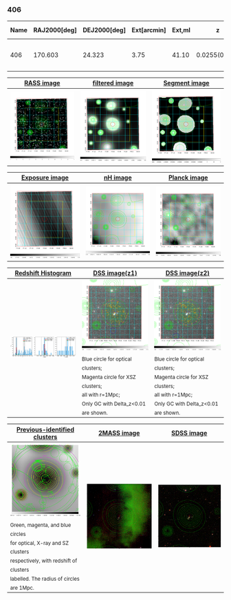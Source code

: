 <div STYLE="page-break-after: always;"></div>

### 406

|Name|RAJ2000[deg]|DEJ2000[deg] |Ext[arcmin]| Ext,ml | z | z_src| C|GC(XSZ,Delta_z<0.01)| GC(OPT,Delta_z<0.01)|GC| R_sig[arcmin] | R500[arcmin] | R500[Mpc]| CRsig[c/s] | CR500[c/s] |L500[1E44 erg/s]|F500[1E-12 erg/s/cm^2]| M500[1E14 Msun]|Tx[keV]|Cnt_sig|Beta|Rc[arcmin]|Comment|Alias|
|---|---|---|---|---|---|------|---|--------|---------|----------|---|---|---|---|---|---|---|---|---|---|---|---|---|---|
|406| 170.603| 24.323| 3.75| 41.10| 0.0255(0.005)| z1, z_xsz| B| MCXC| N| C, F20, MCXC, N, W| 8.312| 15.814| 0.493| 0.156(0.039)| 0.184(0.045)| 0.041(0.009)| 2.682(0.612)| 0.35(0.04)| 1.13(0.08)| 41.3| 0.886(-0.131+0.082)| 6.235(-1.097+0.856)| -| k459|

|[RASS image](../image/406/406_img.pdf)|[filtered image](../image/406/406_fil.pdf)|[Segment image](../image/406/406_seg.pdf)|
|-------------------|--------------------|-------------------|
| <img src="../image/406/406_img.png" width="300">  | <img src="../image/406/406_fil.png" width="300">   | <img src="../image/406/406_seg.png" width="300">  |

|[Exposure image](../image/406/406_mex.pdf)| [nH image](../image/406/406_nh.pdf)| [Planck image](../image/406/406_p.pdf)|
|-------------------|--------------------|-------------------|
|<img src="../image/406/406_mex.png" width="300">   | <img src="../image/406/406_nh.png" width="300">    | <img src="../image/406/406_p.png" width="300"> |

|[Redshift Histogram](../image/406/406_zg.pdf) | [DSS image(z1)](../image/406/406_dss_z1.pdf)      |  [DSS image(z2)](../image/406/406_dss_z2.pdf)    |
|-------------------|--------------------|-------------------|
|<img src="../image/406/406_zg.png" width="300"> |<img src="../image/406/406_dss_z1.png" width="300"> <sub><br>Blue circle for optical clusters; <br>Magenta circle for XSZ clusters; <br>all with r=1Mpc; <br>Only GC with Delta_z<0.01 are shown. </sub>| <img src="../image/406/406_dss_z2.png" width="300"><sub><br>Blue circle for optical clusters; <br>Magenta circle for XSZ clusters; <br>all with r=1Mpc; <br>Only GC with Delta_z<0.01 are shown. </sub> |

|[Previous-identified clusters](../image/406/406_gc.pdf) | [2MASS image](../image/406/406_2mass.pdf)      |[SDSS image](../image/406/406_sdss.pdf)   |
|-------------------|-------------------|-------------------|
|<img src=../image/406/406_gc.png width="300"> <br><sub>Green, magenta, and blue circles <br>for optical, X-ray and SZ clusters <br>respectively, with redshift of clusters <br>labelled. The radius of circles <br>are 1Mpc.</sub>|<img src="../image/406/406_2mass.png" width="300">  | <img src="../image/406/406_sdss.png" width="300">  |




